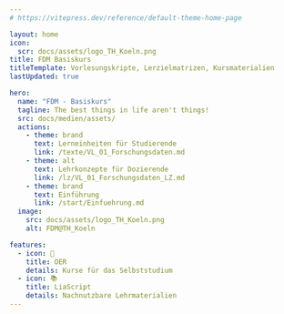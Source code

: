 ```yaml
---
# https://vitepress.dev/reference/default-theme-home-page

layout: home
icon: 
  scr: docs/assets/logo_TH_Koeln.png
title: FDM Basiskurs
titleTemplate: Vorlesungskripte, Lerzielmatrizen, Kursmaterialien
lastUpdated: true

hero:
  name: "FDM - Basiskurs"
  tagline: The best things in life aren't things!
  src: docs/medien/assets/
  actions:
    - theme: brand
      text: Lerneinheiten für Studierende
      link: /texte/VL_01_Forschungsdaten.md
    - theme: alt
      text: Lehrkonzepte für Dozierende
      link: /lz/VL_01_Forschungsdaten_LZ.md
    - theme: brand
      text: Einführung
      link: /start/Einfuehrung.md
  image:
    src: docs/assets/logo_TH_Koeln.png
    alt: FDM@TH_Koeln

features:
  - icon: 🦥
    title: OER
    details: Kurse für das Selbststudium
  - icon: 📚
    title: LiaScript
    details: Nachnutzbare Lehrmaterialien
---
```


